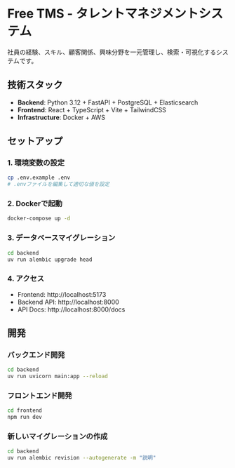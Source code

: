 # Free TMS - タレントマネジメントシステム

社員の経験、スキル、顧客関係、興味分野を一元管理し、検索・可視化するシステムです。

## 技術スタック

- **Backend**: Python 3.12 + FastAPI + PostgreSQL + Elasticsearch
- **Frontend**: React + TypeScript + Vite + TailwindCSS
- **Infrastructure**: Docker + AWS

## セットアップ

### 1. 環境変数の設定
```bash
cp .env.example .env
# .envファイルを編集して適切な値を設定
```

### 2. Dockerで起動
```bash
docker-compose up -d
```

### 3. データベースマイグレーション
```bash
cd backend
uv run alembic upgrade head
```

### 4. アクセス
- Frontend: http://localhost:5173
- Backend API: http://localhost:8000
- API Docs: http://localhost:8000/docs

## 開発

### バックエンド開発
```bash
cd backend
uv run uvicorn main:app --reload
```

### フロントエンド開発
```bash
cd frontend
npm run dev
```

### 新しいマイグレーションの作成
```bash
cd backend
uv run alembic revision --autogenerate -m "説明"
```
